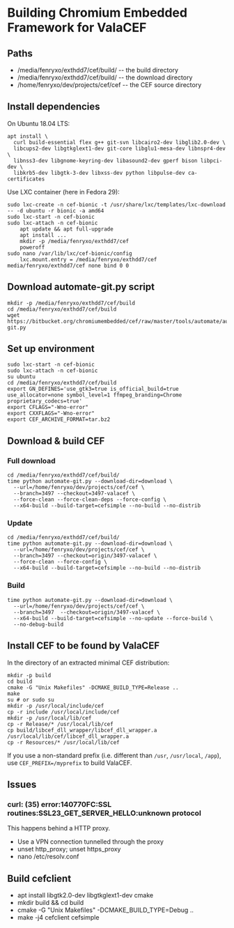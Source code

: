 Building Chromium Embedded Framework for ValaCEF
===========================================

Paths
-----

  * /media/fenryxo/exthdd7/cef/build/ -- the build directory
  * /media/fenryxo/exthdd7/cef/build/ -- the download directory
  * /home/fenryxo/dev/projects/cef/cef -- the CEF source directory

Install dependencies
------------------

On Ubuntu 18.04 LTS:

    apt install \
      curl build-essential flex g++ git-svn libcairo2-dev libglib2.0-dev \
      libcups2-dev libgtkglext1-dev git-core libglu1-mesa-dev libnspr4-dev \
      libnss3-dev libgnome-keyring-dev libasound2-dev gperf bison libpci-dev \
      libkrb5-dev libgtk-3-dev libxss-dev python libpulse-dev ca-certificates

Use LXC container (here in Fedora 29):

    sudo lxc-create -n cef-bionic -t /usr/share/lxc/templates/lxc-download  -- -d ubuntu -r bionic -a amd64
    sudo lxc-start -n cef-bionic
    sudo lxc-attach -n cef-bionic
        apt update && apt full-upgrade
        apt install ...
        mkdir -p /media/fenryxo/exthdd7/cef
        poweroff
    sudo nano /var/lib/lxc/cef-bionic/config
        lxc.mount.entry = /media/fenryxo/exthdd7/cef media/fenryxo/exthdd7/cef none bind 0 0


Download automate-git.py script
----------------------------

    mkdir -p /media/fenryxo/exthdd7/cef/build
    cd /media/fenryxo/exthdd7/cef/build
    wget https://bitbucket.org/chromiumembedded/cef/raw/master/tools/automate/automate-git.py

Set up environment
----------------

    sudo lxc-start -n cef-bionic
    sudo lxc-attach -n cef-bionic
    su ubuntu
    cd /media/fenryxo/exthdd7/cef/build
    export GN_DEFINES='use_gtk3=true is_official_build=true use_allocator=none symbol_level=1 ffmpeg_branding=Chrome proprietary_codecs=true'
    export CFLAGS="-Wno-error"
    export CXXFLAGS="-Wno-error"
    export CEF_ARCHIVE_FORMAT=tar.bz2

Download & build CEF
------------------

### Full download

    cd /media/fenryxo/exthdd7/cef/build/
    time python automate-git.py --download-dir=download \
      --url=/home/fenryxo/dev/projects/cef/cef \
      --branch=3497 --checkout=3497-valacef \
      --force-clean --force-clean-deps --force-config \
      --x64-build --build-target=cefsimple --no-build --no-distrib

### Update

    cd /media/fenryxo/exthdd7/cef/build/
    time python automate-git.py --download-dir=download \
      --url=/home/fenryxo/dev/projects/cef/cef \
      --branch=3497 --checkout=origin/3497-valacef \
      --force-clean --force-config \
      --x64-build --build-target=cefsimple --no-build --no-distrib

### Build

    time python automate-git.py --download-dir=download \
      --url=/home/fenryxo/dev/projects/cef/cef \
      --branch=3497  --checkout=origin/3497-valacef \
      --x64-build --build-target=cefsimple --no-update --force-build \
      --no-debug-build

Install CEF to be found by ValaCEF
------------------------------

In the directory of an extracted minimal CEF distribution:

    mkdir -p build
    cd build
    cmake -G "Unix Makefiles" -DCMAKE_BUILD_TYPE=Release ..
    make
    su # or sudo su
    mkdir -p /usr/local/include/cef
    cp -r include /usr/local/include/cef
    mkdir -p /usr/local/lib/cef
    cp -r Release/* /usr/local/lib/cef
    cp build/libcef_dll_wrapper/libcef_dll_wrapper.a /usr/local/lib/cef/libcef_dll_wrapper.a
    cp -r Resources/* /usr/local/lib/cef

If you use a non-standard prefix (i.e. different than `/usr`, `/usr/local`, `/app`), use `CEF_PREFIX=/myprefix`
to build ValaCEF.

Issues
------

### curl: (35) error:140770FC:SSL routines:SSL23_GET_SERVER_HELLO:unknown protocol

This happens behind a HTTP proxy.

  * Use a VPN connection tunnelled through the proxy
  * unset http_proxy; unset https_proxy
  * nano /etc/resolv.conf

Build cefclient
---------------

* apt install libgtk2.0-dev libgtkglext1-dev cmake
* mkdir build && cd build
* cmake -G "Unix Makefiles" -DCMAKE_BUILD_TYPE=Debug ..
* make -j4 cefclient cefsimple
